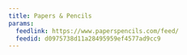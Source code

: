 ```yaml
---
title: Papers & Pencils
params:
  feedlink: https://www.paperspencils.com/feed/
  feedid: d0975738d11a28495959ef4577ad9cc9
---
```

